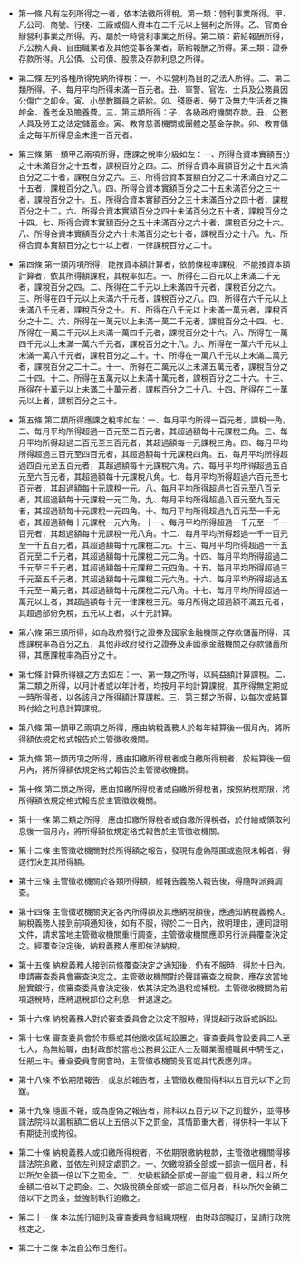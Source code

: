 * 第一條 凡有左列所得之一者，依本法徵所得稅。第一類：營利事業所得。甲、凡公司、商號、行棧、工廠或個人資本在二千元以上營利之所得。乙、官商合辦營利事業之所得。丙、屬於一時營利事業之所得。第二類：薪給報酬所得，凡公務人員、自由職業者及其他從事各業者，薪給報酬之所得。第三類：證券存款所得。凡公債、公司債、股票及存款利息之所得。

* 第二條 左列各種所得免納所得稅：一、不以營利為目的之法人所得。二、第二類所得。子、每月平均所得未滿一百元者。丑、軍警、官佐、士兵及公務員因公傷亡之卹金。寅、小學教職員之薪給。卯、殘廢者、勞工及無力生活者之撫卹金、養老金及贍養費。三、第三類所得：子、各級政府機關存款。丑、公務人員及勞工之法定儲蓄金。寅、教育慈善機關或團體之基金存款。卯、教育儲金之每年所得息金未達一百元者。

* 第三條 第一類甲乙兩項所得，應課之稅率分級如左：一、所得合資本實額百分之十未滿百分之十五者，課稅百分之四。二、所得合資本實額百分之十五未滿百分之二十者，課稅百分之六。三、所得合資本實額百分之二十未滿百分之二十五者，課稅百分之八。四、所得合資本實額百分之二十五未滿百分之三十者，課稅百分之十。五、所得合資本實額百分之三十未滿百分之四十者，課稅百分之十二。六、所得合資本實額百分之四十未滿百分之五十者，課稅百分之十四。七、所得合資本實額百分之五十未滿百分之六十者，課稅百分之十六。八、所得合資本實額百分之六十未滿百分之七十者，課稅百分之十八。九、所得合資本實額百分之七十以上者，一律課稅百分之二十。

* 第四條 第一類丙項所得，能按資本額計算者，依前條稅率課稅，不能按資本額計算者，依其所得額課稅，其稅率如左。一、所得在二百元以上未滿二千元者，課稅百分之四。二、所得在二千元以上未滿四千元者，課稅百分之六。三、所得在四千元以上未滿六千元者，課稅百分之八。四、所得在六千元以上未滿八千元者，課稅百分之十。五、所得在八千元以上未滿一萬元者，課稅百分之十二。六、所得在一萬元以上未滿一萬二千元者，課稅百分之十四。七、所得在一萬二千元以上未滿一萬四千元者，課稅百分之十六。八、所得在一萬四千元以上未滿一萬六千元者，課稅百分之十八。九、所得在一萬六千元以上未滿一萬八千元者，課稅百分之二十。十、所得在一萬八千元以上未滿二萬元者，課稅百分之二十二。十一、所得在二萬元以上未滿五萬元者，課稅百分之二十四。十二、所得在五萬元以上未滿十萬元者，課稅百分之二十六。十三、所得在十萬元以上未滿二十萬元者，課稅百分之二十八。十四、所得在二十萬元以上者，課稅百分之三十。

* 第五條 第二類所得應課之稅率如左：一、每月平均所得一百元者，課稅一角。二、每月平均所得超過一百元至二百元者，其超過額每十元課稅二角。三、每月平均所得超過二百元至三百元者，其超過額每十元課稅三角。四、每月平均所得超過三百元至四百元者，其超過額每十元課稅四角。五、每月平均所得超過四百元至五百元者，其超過額每十元課稅六角。六、每月平均所得超過五百元至六百元者，其超過額每十元課稅八角。七、每月平均所得超過六百元至七百元者，其超過額每十元課稅一元。八、每月平均所得超過七百元至八百元者，其超過額每十元課稅一元二角。九、每月平均所得超過八百元至九百元者，其超過額每十元課稅一元四角。十、每月平均所得超過九百元至一千元者，其超過額每十元課稅一元六角。十一、每月平均所得超過一千元至一千一百元者，其超過額每十元課稅一元八角。十二、每月平均所得超過一千一百元至一千五百元者，其超過額每十元課稅二元。十三、每月平均所得超過一千五百元至二千元者，其超過額每十元課稅二元二角。十四、每月平均所得超過二千元至三千元者，其超過額每十元課稅二元四角。十五、每月平均所得超過三千元至五千元者，其超過額每十元課稅二元六角。十六、每月平均所得超過五千元至一萬元者，其超過額每十元課稅二元八角。十七、每月平均所得超過一萬元以上者，其超過額每十元一律課稅三元。每月所得之超過額不滿五元者，其超過部份免稅，五元以上者，以十元計算。

* 第六條 第三類所得，如為政府發行之證券及國家金融機關之存款儲蓄所得，其應課稅率為百分之五，其他非政府發行之證券及非國家金融機關之存款儲蓄所得，其應課稅率為百分之十。

* 第七條 計算所得額之方法如左：一、第一類之所得，以純益額計算課稅。二、第二類之所得，以月計者或以年計者，均按月平均計算課稅，其所得無定期或一時所得者，以各該月之所得額計算課稅。三、第三類之所得，以每次或結算時付給之利息計算課稅。

* 第八條 第一類甲乙兩項之所得，應由納稅義務人於每年結算後一個月內，將所得額依規定格式報告於主管徵收機關。

* 第九條 第一類丙項之所得，應由扣繳所得稅者或自繳所得稅者，於結算後一個月內，將所得額依規定格式報告於主管徵收機關。

* 第十條 第二類之所得，應由扣繳所得稅者或自繳所得稅者，按照納稅期限，將所得額依規定格式報告於主管徵收機關。

* 第十一條 第三類之所得，應由扣繳所得稅者或自繳所得稅者，於付給或領取利息後一個月內，將所得額依規定格式報告於主管徵收機關。

* 第十二條 主管徵收機關對於所得額之報告，發現有虛偽隱匿或逾限未報者，得逕行決定其所得額。

* 第十三條 主管徵收機關於各類所得額，經報告義務人報告後，得隨時派員調查。

* 第十四條 主管徵收機關決定各內所得額及其應納稅額後，應通知納稅義務人。納稅義務人接到前項通知後，如有不服，得於二十日內，敘明理由，連同證明文件，請求當地主管徵收機關重行調查，主管徵收機關應即另行派員覆查決定之。經覆查決定後，納稅義務人應即依法納稅。

* 第十五條 納稅義務人接到前條覆查決定之通知後，仍有不服時，得於十日內。申請審查委員會審查決定之。主管徵收機關對於聲請審查之稅款，應存放當地殷實銀行，俟審查委員會決定後，依其決定為退稅或補稅。主管徵收機關為前項退稅時，應將退稅部份之利息一併退還之。

* 第十六條 納稅義務人對於審查委員會之決定不服時，得提起行政訴或訴訟。

* 第十七條 審查委員會於市縣或其他徵收區域設置之。審查委員會設委員三人至七人，為無給職，由財政部於當地公務員公正人士及職業團體職員中騁任之，任期三年。審查委員會開會時，主管徵收機關長官或其代表應列席。

* 第十八條 不依期限報告，或怠於報告者，主管徵收機關得科以五百元以下之罰鍰。

* 第十九條 隱匿不報，或為虛偽之報告者，除科以五百元以下之罰鍰外，並得移請法院科以漏稅額二倍以上五倍以下之罰金，其情節重大者，得併科一年以下有期徒刑或拘役。

* 第二十條 納稅義務人或扣繳所得稅者，不依期限繳納稅款，主管徵收機關得移請法院追繳，並依左列規定處罰之。一、欠繳稅額全部或一部逾一個月者，科以所欠金額一倍以下之罰金。二、欠級稅額全部或一部逾二個月者，科以所欠金額二倍以下之罰金。三、欠級稅額全部或一部逾三個月者，科以所欠金額三倍以下之罰金，並強制執行追繳之。

* 第二十一條 本法施行細則及審查委員會組織規程，由財政部擬訂，呈請行政院核定之。

* 第二十二條 本法自公布日施行。

